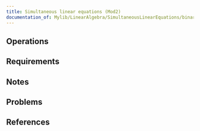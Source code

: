 ```yaml
---
title: Simultaneous linear equations (Mod2)
documentation_of: Mylib/LinearAlgebra/SimultaneousLinearEquations/binary_simultaneous_linear_equations.cpp
---
```


## Operations

## Requirements

## Notes

## Problems

## References

